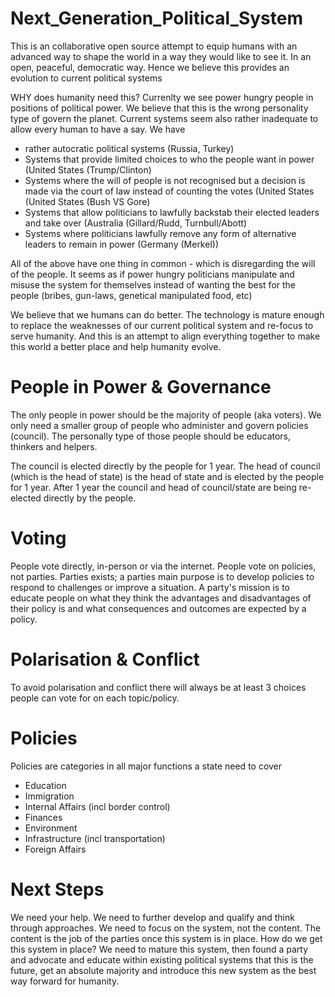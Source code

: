# Next_Generation_Political_System
This is an collaborative open source attempt to equip humans with an advanced way to shape the world in a way they would like to see it. In an open, peaceful, democratic way. Hence we believe this provides an evolution to current political systems

WHY does humanity need this?
Currenlty we see power hungry people in positions of political power. We believe that this is the wrong personality type of govern the planet. Current systems seem also rather inadequate to allow every human to have a say. 
We have
- rather autocratic political systems (Russia, Turkey)
- Systems that provide limited choices to who the people want in power (United States (Trump/Clinton)
- Systems where the will of people is not recognised but a decision is made via the court of law instead of counting the votes (United States (United States (Bush VS Gore)
- Systems that allow politicians to lawfully backstab their elected leaders and take over (Australia (Gillard/Rudd, Turnbull/Abott)
- Systems where politicians lawfully remove any form of alternative leaders to remain in power (Germany (Merkel))

All of the above have one thing in common - which is disregarding the will of the people.
It seems as if power hungry politicians manipulate and misuse the system for themselves instead of wanting the best for the people (bribes, gun-laws, genetical manipulated food, etc)

We believe that we humans can do better.
The technology is mature enough to replace the weaknesses of our current political system and re-focus to serve humanity.
And this is an attempt to align everything together to make this world a better place and help humanity evolve.

# People in Power & Governance
The only people in power should be the majority of people (aka voters). 
We only need a smaller group of people who administer and govern policies (council).
The personally type of those people should be educators, thinkers and helpers.

The council is elected directly by the people for 1 year.
The head of council (which is the head of state) is the head of state and is elected by the people for 1 year.
After 1 year the council and head of council/state are being re-elected directly by the people.

# Voting
People vote directly, in-person or via the internet.
People vote on policies, not parties.
Parties exists; a parties main purpose is to develop policies to respond to challenges or improve a situation.
A party's mission is to educate people on what they think the advantages and disadvantages of their policy is and what consequences and outcomes are expected by a policy.

# Polarisation & Conflict
To avoid polarisation and conflict there will always be at least 3 choices people can vote for on each topic/policy.

# Policies
Policies are categories in all major functions a state need to cover
- Education
- Immigration
- Internal Affairs (incl border control)
- Finances
- Environment
- Infrastructure (incl transportation)
- Foreign Affairs

# Next Steps
We need your help. We need to further develop and qualify and think through approaches. 
We need to focus on the system, not the content. The content is the job of the parties once this system is in place.
How do we get this system in place? We need to mature this system, then found a party and advocate and educate within existing political systems that this is the future, get an absolute majority and introduce this new system as the best way forward for humanity.
